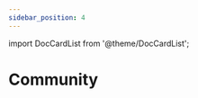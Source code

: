 ```yaml
---
sidebar_position: 4
---
```


import DocCardList from '@theme/DocCardList';

# Community

<DocCardList />
